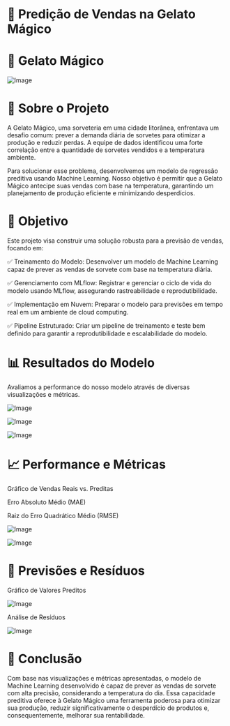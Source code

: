 # 🍦 Predição de Vendas na Gelato Mágico



# 🍧 Gelato Mágico

![Image](https://github.com/user-attachments/assets/3decc000-178d-43b8-bc37-d418ca59a12c)








# 📌 Sobre o Projeto
A Gelato Mágico, uma sorveteria em uma cidade litorânea, enfrentava um desafio comum: prever a demanda diária de sorvetes para otimizar a produção e reduzir perdas. A equipe de dados identificou uma forte correlação entre a quantidade de sorvetes vendidos e a temperatura ambiente.

Para solucionar esse problema, desenvolvemos um modelo de regressão preditiva usando Machine Learning. Nosso objetivo é permitir que a Gelato Mágico antecipe suas vendas com base na temperatura, garantindo um planejamento de produção eficiente e minimizando desperdícios.


# 🎯 Objetivo

Este projeto visa construir uma solução robusta para a previsão de vendas, focando em: 

✅ Treinamento do Modelo: Desenvolver um modelo de Machine Learning capaz de prever as vendas de sorvete com base na temperatura diária.

✅ Gerenciamento com MLflow: Registrar e gerenciar o ciclo de vida do modelo usando MLflow, assegurando rastreabilidade e reprodutibilidade.

✅ Implementação em Nuvem: Preparar o modelo para previsões em tempo real em um ambiente de cloud computing.

✅ Pipeline Estruturado: Criar um pipeline de treinamento e teste bem definido para garantir a reprodutibilidade e escalabilidade do modelo.

# 📊 Resultados do Modelo
Avaliamos a performance do nosso modelo através de diversas visualizações e métricas.

![Image](https://github.com/user-attachments/assets/19624e81-190f-44aa-9f98-b960d65cae50)


![Image](https://github.com/user-attachments/assets/768a5fa6-85ef-4d0c-a01b-74b0a46c2332)


![Image](https://github.com/user-attachments/assets/50584808-18d2-4545-9e2b-a30d58810d7e)

# 📈 Performance e Métricas

Gráfico de Vendas Reais vs. Preditas

Erro Absoluto Médio (MAE)

Raiz do Erro Quadrático Médio (RMSE)


![Image](https://github.com/user-attachments/assets/47086ca4-f922-412c-8292-91477c1e8945)

![Image](https://github.com/user-attachments/assets/541df991-b67f-44b7-ba44-d78ad5a9e895)

# 🔮 Previsões e Resíduos

Gráfico de Valores Preditos

![Image](https://github.com/user-attachments/assets/5020a7f8-1bb5-4358-bf8c-8454e1e84887)

Análise de Resíduos

![Image](https://github.com/user-attachments/assets/88637522-e83f-47ab-af78-71e909990851)

# 🎉 Conclusão

Com base nas visualizações e métricas apresentadas, o modelo de Machine Learning desenvolvido é capaz de prever as vendas de sorvete com alta precisão, considerando a temperatura do dia. Essa capacidade preditiva oferece à Gelato Mágico uma ferramenta poderosa para otimizar sua produção, reduzir significativamente o desperdício de produtos e, consequentemente, melhorar sua rentabilidade.


